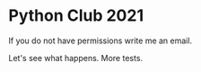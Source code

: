 # Python Club 2021

If you do not have permissions write me an email.

Let's see what happens.
More tests.

